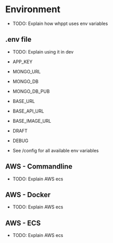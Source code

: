 # Environment

- TODO: Explain how whppt uses env variables

## .env file

- TODO: Explain using it in dev

- APP_KEY
- MONGO_URL
- MONGO_DB
- MONGO_DB_PUB
- BASE_URL
- BASE_API_URL
- BASE_IMAGE_URL
- DRAFT
- DEBUG
- See /config for all available env variables

## AWS - Commandline

- TODO: Explain AWS ecs

## AWS - Docker

- TODO: Explain AWS ecs

## AWS - ECS

- TODO: Explain AWS ecs
